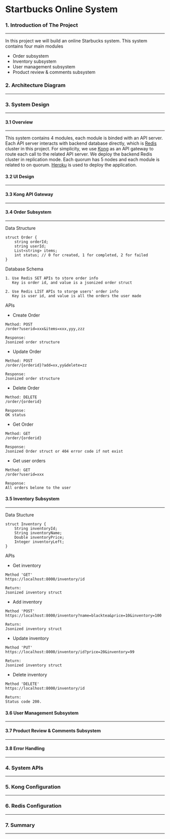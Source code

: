 # Startbucks Online System

### 1. Introduction of The Project
---
In this project we will build an online Starbucks system. This system contains four main modules
* Order subsystem
* Inventory subsystem
* User management subsystem
* Product review & comments subsystem

### 2. Architecture Diagram
---

### 3. System Design
---

#### 3.1 Overview
---
This system contains 4 modules, each module is binded with an API server. Each API server interacts with backend database directly, which is [Redis](https://redis.io/) cluster in this project. For simplicity, we use [Kong](https://getkong.org/about/) as an API gateway to route each call to the related API server. We deploy the backend Redis cluster in replication mode. Each quorum has 5 nodes and each module is related to on quorum. [Heroku](https://dashboard.heroku.com/) is used to deploy the application.

#### 3.2 UI Design
---

#### 3.3 Kong API Gateway
---

#### 3.4 Order Subsystem
---

Data Structure
```
struct Order {
	string orderId;
	string userId;
	List<string> items;
	int status; // 0 for created, 1 for completed, 2 for failed
}
```

Database Schema
```
1. Use Redis SET APIs to store order info
   Key is order id, and value is a jsonized order struct

2. Use Redis LIST APIs to storge users' order info
   Key is user id, and value is all the orders the user made
```

APIs

* Create Order
```
Method: POST
/order?userid=xxx&items=xxx,yyy,zzz

Response:
Jsonized order structure
```

* Update Order
```
Method: POST
/order/{orderid}?add=xx,yy&delete=zz

Response:
Jsonized order structure
```

* Delete Order
```
Method: DELETE
/order/{orderid}

Response:
OK status
```

* Get Order
```
Method: GET
/order/{orderid}

Response:
Jsonized Order struct or 404 error code if not exist
```

* Get user orders
```
Method: GET
/order?userid=xxx

Response:
All orders belone to the user
```

#### 3.5 Inventory Subsystem
---
Data Stucture
```
struct Inventory {
    String inventoryId;
    String inventoryName;
    Double inventoryPrice;
    Integer inventoryLeft;
}
```

APIs

* Get inventory
```
Method 'GET'
https://localhost:8000/inventory/id

Return:
Jsonized inventory struct
```

* Add inventory
```
Method 'POST'
https://localhost:8000/inventory?name=blacktea&price=10&inventory=100

Return:
Jsonized inventory struct
```

* Update inventory
```
Method 'PUT'
https://localhost:8000/inventory/id?price=20&inventory=99

Return:
Jsonized inventory struct
```

* Delete inventory
```
Method 'DELETE'
https://localhost:8000/inventory/id

Return:
Status code 200.
```

#### 3.6 User Management Subsystem
---

#### 3.7 Product Review & Comments Subsystem
---

#### 3.8 Error Handling
---

### 4. System APIs
---

### 5. Kong Configuration
---

### 6. Redis Configuration
---

### 7. Summary
---
